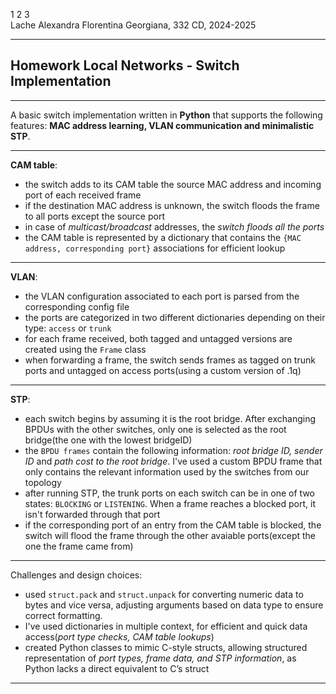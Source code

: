 1 2 3
<br>
Lache Alexandra Florentina Georgiana, 332 CD, 2024-2025

---

## Homework Local Networks - Switch Implementation

---

A basic switch implementation written in __Python__ that supports the following features: __MAC address learning, VLAN communication and minimalistic STP__.

---
__CAM table__:
- the switch adds to its CAM table the source MAC address and incoming port of each received frame
- if the destination MAC address is unknown, the switch floods the frame to all ports except the source port
- in case of _multicast/broadcast_ addresses, the _switch floods all the ports_
- the CAM table is represented by a dictionary that contains the `{MAC address, corresponding port}` associations for efficient lookup

---
__VLAN__:
- the VLAN configuration associated to each port is parsed from the corresponding config file
- the ports are categorized in two different dictionaries depending on their type: `access` or `trunk`
- for each frame received, both tagged and untagged versions are created using the `Frame` class
- when forwarding a frame, the switch sends frames as tagged on trunk ports and untagged on access ports(using a custom version of .1q)

---
__STP__:
- each switch begins by assuming it is the root bridge. After exchanging BPDUs with the other switches, only one is selected as the root bridge(the one with the lowest bridgeID)
- the `BPDU frames` contain the following information: _root bridge ID, sender ID_ and _path cost to the root bridge_. I've used a custom BPDU frame that only contains the relevant information used by the switches from our topology
- after running STP, the trunk ports on each switch can be in one of two states: `BLOCKING` or `LISTENING`. When a frame reaches a blocked port, it isn't forwarded through that port
- if the corresponding port of an entry from the CAM table is blocked, the switch will flood the frame through the other avaiable ports(except the one the frame came from)

---

Challenges and design choices:
- used `struct.pack` and `struct.unpack` for converting numeric data to bytes and vice versa, adjusting arguments based on data type to ensure correct formatting.
- I've used dictionaries in multiple context, for efficient and quick data access(_port type checks, CAM table lookups_)
- created Python classes to mimic C-style structs, allowing structured representation of _port types, frame data, and STP information_, as Python lacks a direct equivalent to C’s struct

---

